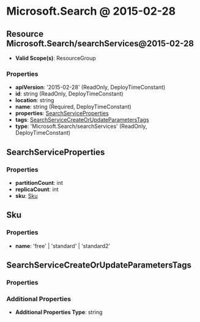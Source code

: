# Microsoft.Search @ 2015-02-28

## Resource Microsoft.Search/searchServices@2015-02-28
* **Valid Scope(s)**: ResourceGroup
### Properties
* **apiVersion**: '2015-02-28' (ReadOnly, DeployTimeConstant)
* **id**: string (ReadOnly, DeployTimeConstant)
* **location**: string
* **name**: string (Required, DeployTimeConstant)
* **properties**: [SearchServiceProperties](#searchserviceproperties)
* **tags**: [SearchServiceCreateOrUpdateParametersTags](#searchservicecreateorupdateparameterstags)
* **type**: 'Microsoft.Search/searchServices' (ReadOnly, DeployTimeConstant)

## SearchServiceProperties
### Properties
* **partitionCount**: int
* **replicaCount**: int
* **sku**: [Sku](#sku)

## Sku
### Properties
* **name**: 'free' | 'standard' | 'standard2'

## SearchServiceCreateOrUpdateParametersTags
### Properties
### Additional Properties
* **Additional Properties Type**: string

